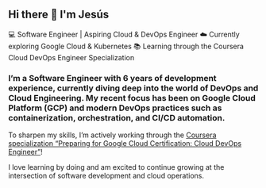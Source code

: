 ## Hi there 👋 I'm Jesús

💻 Software Engineer | Aspiring Cloud & DevOps Engineer
☁️ Currently exploring Google Cloud & Kubernetes
📚 Learning through the Coursera Cloud DevOps Engineer Specialization

### I’m a Software Engineer with 6 years of development experience, currently diving deep into the world of DevOps and Cloud Engineering. My recent focus has been on Google Cloud Platform (GCP) and modern DevOps practices such as containerization, orchestration, and CI/CD automation.

To sharpen my skills, I’m actively working through the [Coursera specialization “Preparing for Google Cloud Certification: Cloud DevOps Engineer”](https://www.coursera.org/professional-certificates/sre-devops-engineer-google-cloud)!

I love learning by doing and am excited to continue growing at the intersection of software development and cloud operations.
